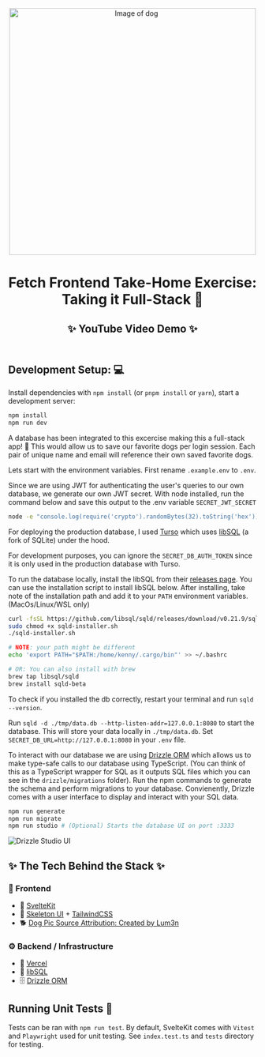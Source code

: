 <header align="center">
    <picture>
      <img src="https://github.com/kenny101/Fetch-FE-Take-Home/assets/53395124/8367efff-79be-4040-9485-bec7d12033e7" width="500" alt="Image of dog">
    </picture>

<h1>
    Fetch Frontend Take-Home Exercise: Taking it Full-Stack 🚀 
</h1>

<h2>
    <a href="https://www.youtube.com/watch?v=SpvaOiun9jc" target="_blank" rel="noopener noreferrer"> </a> 
    ✨ YouTube Video Demo ✨
</h2>
</header>

## Development Setup: 💻

Install dependencies with `npm install` (or `pnpm install` or `yarn`), start a development server:

```bash
npm install
npm run dev
```

A database has been integrated to this excercise making this a full-stack app! 🚀 This would allow us to save our favorite dogs per login session. Each pair of unique name and email will reference their own saved favorite dogs.

Lets start with the environment variables. First rename `.example.env` to `.env`.

Since we are using JWT for authenticating the user's queries to our own database, we generate our own JWT secret. With node installed, run the command below and save this output to the .env variable `SECRET_JWT_SECRET`

```bash
node -e "console.log(require('crypto').randomBytes(32).toString('hex'))"
```

For deploying the production database, I used [Turso](https://turso.tech/) which uses [libSQL](https://github.com/tursodatabase/libsql) (a fork of SQLite) under the hood.

For development purposes, you can ignore the `SECRET_DB_AUTH_TOKEN` since it is only used in the production database with Turso.

To run the database locally, install the libSQL from their [releases page](https://github.com/libsql/sqld/releases/tag/v0.21.9). You can use the installation script to install libSQL below. After installing, take note of the installation path and add it to your `PATH` environment variables. (MacOs/Linux/WSL only)

```bash
curl -fsSL https://github.com/libsql/sqld/releases/download/v0.21.9/sqld-installer.sh -o sqld-installer.sh
sudo chmod +x sqld-installer.sh
./sqld-installer.sh

# NOTE: your path might be different
echo 'export PATH="$PATH:/home/kenny/.cargo/bin"' >> ~/.bashrc

# OR: You can also install with brew
brew tap libsql/sqld
brew install sqld-beta
```

To check if you installed the db correctly, restart your terminal and run `sqld --version`.

Run `sqld -d ./tmp/data.db --http-listen-addr=127.0.0.1:8080` to start the database. This will store your data locally in `./tmp/data.db`. Set `SECRET_DB_URL=http://127.0.0.1:8080` in your `.env` file.

To interact with our database we are using <a href="https://orm.drizzle.team/">Drizzle ORM</a> which allows us to make type-safe calls to our database using TypeScript. (You can think of this as a TypeScript wrapper for SQL as it outputs SQL files which you can see in the `drizzle/migrations` folder). Run the npm commands to generate the schema and perform migrations to your database. Convienently, Drizzle comes with a user interface to display and interact with your SQL data.

```bash
npm run generate
npm run migrate
npm run studio # (Optional) Starts the database UI on port :3333
```

![Drizzle Studio UI](https://github.com/kenny101/Fetch-FE-Take-Home/assets/53395124/598e1871-d8ed-4a91-acc3-e0c7c1817554)

## ✨ The Tech Behind the Stack ✨

### 🔮 Frontend

- 🔗 [SvelteKit](https://kit.svelte.dev/)
- 🎨 [Skeleton UI](https://www.skeleton.dev/) + [TailwindCSS](https://tailwindcss.com/)
- 🐕 [Dog Pic Source Attribution: Created by Lum3n](https://www.pexels.com/photo/closeup-photo-of-brown-and-black-dog-face-406014/)

### ⚙️ Backend / Infrastructure

- 🔺 [Vercel](https://vercel.com/)
- 📁 [libSQL](https://github.com/tursodatabase/libsql)
- 🗄️ [Drizzle ORM](https://orm.drizzle.team)

## Running Unit Tests 🧰

Tests can be ran with `npm run test`. By default, SvelteKit comes with `Vitest` and `Playwright` used for unit testing. See `index.test.ts` and `tests` directory for testing.
